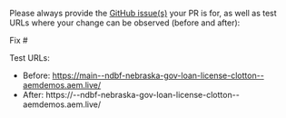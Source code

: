 Please always provide the [GitHub issue(s)](../issues) your PR is for, as well as test URLs where your change can be observed (before and after):

Fix #<gh-issue-id>

Test URLs:
- Before: https://main--ndbf-nebraska-gov-loan-license-clotton--aemdemos.aem.live/
- After: https://<branch>--ndbf-nebraska-gov-loan-license-clotton--aemdemos.aem.live/
